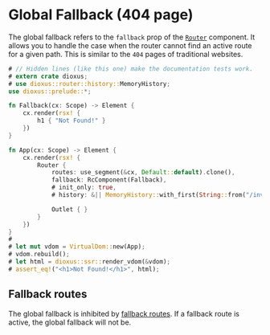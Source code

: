 # Global Fallback (404 page)

The global fallback refers to the `fallback` prop of the [`Router`] component.
It allows you to handle the case when the router cannot find an active route for
a given path. This is similar to the `404` pages of traditional websites.

```rust
# // Hidden lines (like this one) make the documentation tests work.
# extern crate dioxus;
# use dioxus::router::history::MemoryHistory;
use dioxus::prelude::*;

fn Fallback(cx: Scope) -> Element {
    cx.render(rsx! {
        h1 { "Not Found!" }
    })
}

fn App(cx: Scope) -> Element {
    cx.render(rsx! {
        Router {
            routes: use_segment(&cx, Default::default).clone(),
            fallback: RcComponent(Fallback),
            # init_only: true,
            # history: &|| MemoryHistory::with_first(String::from("/invalid")),

            Outlet { }
        }
    })
}
#
# let mut vdom = VirtualDom::new(App);
# vdom.rebuild();
# let html = dioxus::ssr::render_vdom(&vdom);
# assert_eq!("<h1>Not Found!</h1>", html);
```

## Fallback routes
The global fallback is inhibited by [fallback routes](./routes/fallback.md). If
a fallback route is active, the global fallback will not be.

[`Router`]: https://docs.rs/dioxus-router/latest/dioxus_router/components/fn.Router.html
